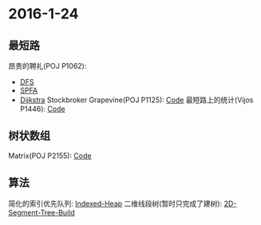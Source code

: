 # 2016-1-24
## 最短路
昂贵的聘礼(POJ P1062):
* [DFS](http://git.oschina.net/riteme/test/raw/master/oi/Code/poj/P1062/ExpensiveMarry-DFS.cpp)
* [SPFA](http://git.oschina.net/riteme/test/blob/master/oi/Code/poj/P1062/ExpensiveMarry-SPFA.cpp)
* [Dijkstra](http://git.oschina.net/riteme/test/raw/master/oi/Code/poj/P1062/ExpensiveMarry-Dijkstra.cpp)
Stockbroker Grapevine(POJ P1125): [Code](http://git.oschina.net/riteme/test/raw/master/oi/Code/poj/P1125/StockbrokerGrapevine.cpp)
最短路上的统计(Vijos P1446): [Code](http://git.oschina.net/riteme/test/raw/master/oi/Code/vijos/P1446/main.cpp)

## 树状数组
Matrix(POJ P2155): [Code](http://git.oschina.net/riteme/test/raw/master/oi/Code/poj/P2155/Matrix.cpp)

## 算法
简化的索引优先队列: [Indexed-Heap](http://git.oschina.net/riteme/test/raw/master/oi/Code/algs/Heap/SimpleIndexedHeap.cpp)
二维线段树(暂时只完成了建树): [2D-Segment-Tree-Build](http://git.oschina.net/riteme/test/raw/master/oi/Code/algs/Tree/2D-Segment-Tree/2D-Segment-Tree.cpp)
